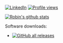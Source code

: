 
[![LinkedIn](https://img.shields.io/badge/LinkedIn-0077B5?style=for-the-badge&logo=linkedin&logoColor=white)](https://www.linkedin.com/in/robin-boone/) [![Profile views](https://gpvc.arturio.dev/robinsane)](https://github.com/Robinsane)  

[![Robin's github stats](https://github-readme-stats.vercel.app/api?username=robinsane&show_icons=true&theme=dark)](https://github.com/Robinsane)   

Software downloads:
* [![GitHub all releases](https://img.shields.io/github/downloads/robinsane/compound_interest_calculator/total?label=ci_calc%20downloads)](https://github.com/Robinsane/compound_interest_calculator)
